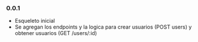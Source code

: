 ### 0.0.1
- Esqueleto inicial
- Se agregan los endpoints y la logica para crear usuarios (POST users) y obtener usuarios (GET /users/:id)
